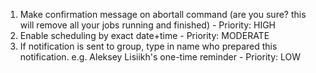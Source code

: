 1. Make confirmation message on abortall command (are you sure? this will remove all your jobs running and finished) - Priority: HIGH
2. Enable scheduling by exact date+time - Priority: MODERATE
3. If notification is sent to group, type in name who prepared this notification. e.g. Aleksey Lisiikh's one-time reminder - Priority: LOW